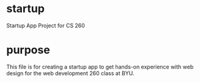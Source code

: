 # startup
Startup App Project for CS 260

# purpose
This file is for creating a startup app to get hands-on experience with web design for 
the web development 260 class at BYU.

